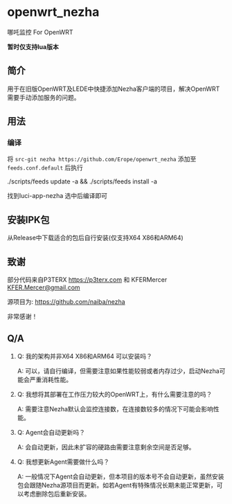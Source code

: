 # openwrt_nezha

哪吒监控 For OpenWRT

**暂时仅支持lua版本**



## 简介

用于在旧版OpenWRT及LEDE中快捷添加Nezha客户端的项目，解决OpenWRT需要手动添加服务的问题。



## 用法

### 编译

将 `src-git nezha https://github.com/Erope/openwrt_nezha` 添加至 `feeds.conf.default` 后执行

./scripts/feeds update -a && ./scripts/feeds install -a

找到luci-app-nezha 选中后编译即可



## 安装IPK包

从Release中下载适合的包后自行安装(仅支持X64 X86和ARM64)



## 致谢

部分代码来自P3TERX <https://p3terx.com> 和 KFERMercer <KFER.Mercer@gmail.com>

源项目为: <https://github.com/naiba/nezha>

非常感谢！



## Q/A

1. Q: 我的架构并非X64 X86和ARM64 可以安装吗？

   A: 可以，请自行编译，但需要注意如果性能较弱或者内存过少，启动Nezha可能会严重消耗性能。

2. Q: 我想将其部署在工作压力较大的OpenWRT上，有什么需要注意的吗？

   A: 需要注意Nezha默认会监控连接数，在连接数较多的情况下可能会影响性能。

3. Q: Agent会自动更新吗？

   A: 会自动更新，因此未扩容的硬路由需要注意剩余空间是否足够。

4. Q: 我想更新Agent需要做什么吗？

   A: 一般情况下Agent会自动更新，但本项目的版本号不会自动更新，虽然安装包会跟随Nezha源项目而更新。如若Agent有特殊情况长期未能正常更新，可以考虑删除包后重新安装。

